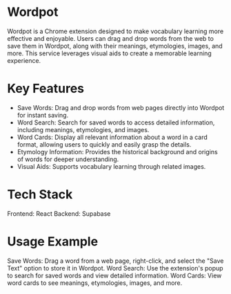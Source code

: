 # Wordpot
Wordpot is a Chrome extension designed to make vocabulary learning more effective and enjoyable. Users can drag and drop words from the web to save them in Wordpot, along with their meanings, etymologies, images, and more. This service leverages visual aids to create a memorable learning experience.

# Key Features
- Save Words: Drag and drop words from web pages directly into Wordpot for instant saving.
- Word Search: Search for saved words to access detailed information, including meanings, etymologies, and images.
- Word Cards: Display all relevant information about a word in a card format, allowing users to quickly and easily grasp the details.
- Etymology Information: Provides the historical background and origins of words for deeper understanding.
- Visual Aids: Supports vocabulary learning through related images.

# Tech Stack
Frontend: React
Backend: Supabase

# Usage Example
Save Words: Drag a word from a web page, right-click, and select the "Save Text" option to store it in Wordpot.
Word Search: Use the extension's popup to search for saved words and view detailed information.
Word Cards: View word cards to see meanings, etymologies, images, and more.
